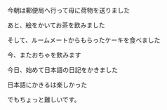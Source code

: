 今朝は郵便局へ行って母に荷物を送りました

あと、絵をかいてお茶を飲みました

そして、ルームメートからもらったケーキを食べました

今、またおちゃを飲みます

今日、始めて日本語の日記をかきました

日本語にかきるは楽しかった

でもちょっと難しいです。
